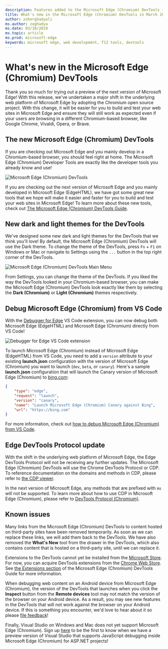 ```yaml
---
description: Features added to the Microsoft Edge (Chromium) DevTools in March 2019
title: What's new in the Microsoft Edge (Chromium) DevTools in March 2019
author: zoherghadyali
ms.author: zoghadya
ms.date: 03/10/2019
ms.topic: article
ms.prod: microsoft-edge
keywords: microsoft edge, web development, f12 tools, devtools
---
```


# What's new in the Microsoft Edge (Chromium) DevTools

Thank you so much for trying out a preview of the next version of Microsoft Edge! With this release, we've undertaken a major shift in the underlying web platform of Microsoft Edge by adopting the Chromium open source project. With this change, it will be easier for you to build and test your web sites in Microsoft Edge and ensure they will still work as expected even if your users are browsing in a different Chromium-based browser, like Google Chrome, Vivaldi, Opera, or Brave.

## The new Microsoft Edge (Chromium) DevTools

If you are checking out Microsoft Edge and you mainly develop in a Chromium-based browser, you should feel right at home. The Microsoft Edge (Chromium) Developer Tools are exactly like the developer tools you already know and use!

![Microsoft Edge (Chromium) DevTools](./media/devtools.png)

If you are checking out the next version of Microsoft Edge and you mainly developed in Microsoft Edge (EdgeHTML), we have got some great new tools that we hope will make it easier and faster for you to build and test your web sites in Microsoft Edge! To learn more about these new tools, check out [The Microsoft Edge (Chromium) DevTools Guide](./../devtools-guide-chromium.md).

## New dark and light themes for the DevTools

We've designed some new dark and light themes for the DevTools that we think you'll love! By default, the Microsoft Edge (Chromium) DevTools will use the Dark theme. To change the theme of the DevTools, press `Fn` + `F1` on Windows or Mac or navigate to Settings using the `...` button in the top right corner of the DevTools.

![Microsoft Edge (Chromium) DevTools Main Menu](./media/devtools-main-menu.png)

From Settings, you can change the theme of the DevTools. If you liked the way the DevTools looked in your Chromium-based browser, you can make the Microsoft Edge (Chromium) DevTools look exactly like them by selecting the **Dark (Chromium)** or **Light (Chromium)** themes respectively. 

## Debug Microsoft Edge (Chromium) from VS Code

With the [Debugger for Edge](https://marketplace.visualstudio.com/items?itemName=msjsdiag.debugger-for-edge) VS Code extension, you can now debug both Microsoft Edge (EdgeHTML) and Microsoft Edge (Chromium) directly from VS Code!

![Debugger for Edge VS Code extension](./media/vscode-debugger.png)

To launch Microsoft Edge (Chromium) instead of Microsoft Edge (EdgeHTML) from VS Code, you need to add a `version` attribute to your existing **launch.json** configuration with the version of Microsoft Edge (Chromium) you want to launch (`dev`, `beta`, or `canary`). Here's a sample **launch.json** configuration that will launch the Canary version of Microsoft Edge (Chromium) to [bing.com](https://www.bing.com/):

```json
{
    "type": "edge",
    "request": "launch",
    "version": "canary",
    "name": "Launch Microsoft Edge (Chromium) Canary against Bing",
    "url": "https://bing.com"
}
```

For more information, check out [how to debug Microsoft Edge (Chromium) from VS Code](./../visual-studio-code/debugger-for-edge.md).

## Edge DevTools Protocol update

With the shift in the underlying web platform of Microsoft Edge, the Edge DevTools Protocol will not be receiving any further updates. The Microsoft Edge (Chromium) DevTools will use the Chrome DevTools Protocol or CDP. To reference documentation on the domains and methods in CDP, please refer to [the CDP viewer](https://chromedevtools.github.io/devtools-protocol/tot/Accessibility).

In the next version of Microsoft Edge, any methods that are prefixed with `ms` will not be supported. To learn more about how to use CDP in Microsoft Edge (Chromium), please refer to [DevTools Protocol (Chromium)](./../devtools-protocol-chromium.md).

## Known issues

Many links from the Microsoft Edge (Chromium) DevTools to content hosted on third-party sites have been removed temporarily. As soon as we can replace these links, we will add them back to the DevTools. We have also removed the **What's New** tool from the drawer in the DevTools, which also contains content that is hosted on a third-party site, until we can replace it.

Extensions to the DevTools cannot yet be installed from the [Microsoft Store](https://edgestoreweb.asgfalcon.io/en-us/microsoft-edge/insider-addons/category/EdgeExtensions). For now, you can acquire DevTools extensions from the [Chrome Web Store](https://chrome.google.com/webstore/category/extensions). See [the Extensions section](./../devtools-guide-chromium.md#extensions) of the Microsoft Edge (Chromium) DevTools Guide for more information.

When debugging web content on an Android device from Microsoft Edge (Chromium), the version of the DevTools that launches when you click the **Inspect** button from the **Remote devices** tool may not match the version of the browser on your Android device. As a result, you may see new features in the DevTools that will not work against the browser on your Android device. If this is something you encounter, we'd love to hear about it so please [file feedback](./../devtools-guide-chromium.md#feedback)!

Finally, Visual Studio on Windows and Mac does not yet support Microsoft Edge (Chromium). Sign up [here](https://visualstudio.microsoft.com/vs/preview/) to be the first to know when we have a preview version of Visual Studio that supports JavaScript debugging inside Microsoft Edge (Chromium) for ASP.NET projects!